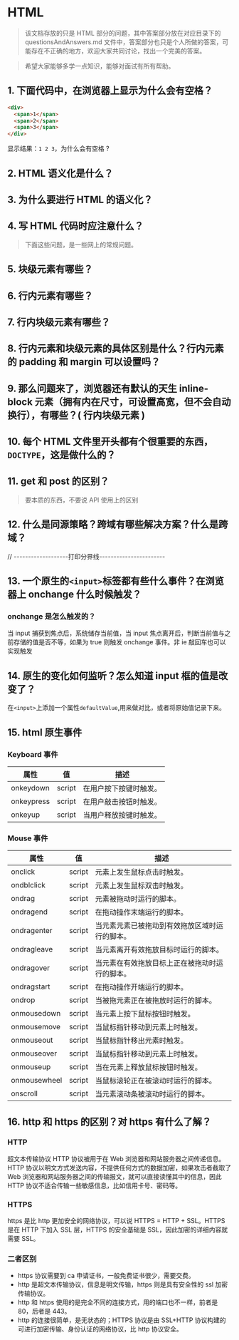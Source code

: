 # HTML

> 该文档存放的只是 HTML 部分的问题，其中答案部分放在对应目录下的
> questionsAndAnswers.md 文件中，答案部分也只是个人所做的答案，可能存在不正确的地方，欢迎大家共同讨论，找出一个完美的答案。

> 希望大家能够多学一点知识，能够对面试有所有帮助。

## 1. 下面代码中，在浏览器上显示为什么会有空格？

```html
<div>
  <span>1</span>
  <span>2</span>
  <span>3</span>
</div>
```

显示结果：`1 2 3`，为什么会有空格 ?

## 2. HTML 语义化是什么？

## 3. 为什么要进行 HTML 的语义化？

## 4. 写 HTML 代码时应注意什么？

> 下面这些问题，是一些网上的常规问题。

## 5. 块级元素有哪些？

## 6. 行内元素有哪些？

## 7. 行内块级元素有哪些？

## 8. 行内元素和块级元素的具体区别是什么？行内元素的 padding 和 margin 可以设置吗？

## 9. 那么问题来了，浏览器还有默认的天生 inline-block 元素（拥有内在尺寸，可设置高宽，但不会自动换行），有哪些？( 行内块级元素 )

## 10. 每个 HTML 文件里开头都有个很重要的东西，`DOCTYPE`，这是做什么的？

## 11. get 和 post 的区别？

> 要本质的东西，不要说 API 使用上的区别

## 12. 什么是同源策略？跨域有哪些解决方案？什么是跨域？

// -------------------打印分界线-----------------------

## 13. 一个原生的`<input>`标签都有些什么事件？在浏览器上 onchange 什么时候触发？

### onchange 是怎么触发的？

当 input 捕获到焦点后，系统储存当前值，当 input 焦点离开后，判断当前值与之前存储的值是否不等，如果为 true 则触发 onchange 事件。非 ie 敲回车也可以实现触发

## 14. 原生的变化如何监听？怎么知道 input 框的值是改变了？

在`<input>`上添加一个属性`defaultValue`,用来做对比，或者将原始值记录下来。

## 15. html 原生事件

### Keyboard 事件

| 属性       | 值     | 描述                   |
| ---------- | ------ | ---------------------- |
| onkeydown  | script | 在用户按下按键时触发。 |
| onkeypress | script | 在用户敲击按钮时触发。 |
| onkeyup    | script | 当用户释放按键时触发。 |

### Mouse 事件

| 属性         | 值     | 描述                                           |
| ------------ | ------ | ---------------------------------------------- |
| onclick      | script | 元素上发生鼠标点击时触发。                     |
| ondblclick   | script | 元素上发生鼠标双击时触发。                     |
| ondrag       | script | 元素被拖动时运行的脚本。                       |
| ondragend    | script | 在拖动操作末端运行的脚本。                     |
| ondragenter  | script | 当元素元素已被拖动到有效拖放区域时运行的脚本。 |
| ondragleave  | script | 当元素离开有效拖放目标时运行的脚本。           |
| ondragover   | script | 当元素在有效拖放目标上正在被拖动时运行的脚本。 |
| ondragstart  | script | 在拖动操作开端运行的脚本。                     |
| ondrop       | script | 当被拖元素正在被拖放时运行的脚本。             |
| onmousedown  | script | 当元素上按下鼠标按钮时触发。                   |
| onmousemove  | script | 当鼠标指针移动到元素上时触发。                 |
| onmouseout   | script | 当鼠标指针移出元素时触发。                     |
| onmouseover  | script | 当鼠标指针移动到元素上时触发。                 |
| onmouseup    | script | 当在元素上释放鼠标按钮时触发。                 |
| onmousewheel | script | 当鼠标滚轮正在被滚动时运行的脚本。             |
| onscroll     | script | 当元素滚动条被滚动时运行的脚本。               |

## 16. http 和 https 的区别？对 https 有什么了解？

### HTTP

超文本传输协议 HTTP 协议被用于在 Web 浏览器和网站服务器之间传递信息。HTTP 协议以明文方式发送内容，不提供任何方式的数据加密，如果攻击者截取了 Web 浏览器和网站服务器之间的传输报文，就可以直接读懂其中的信息，因此 HTTP 协议不适合传输一些敏感信息，比如信用卡号、密码等。

### HTTPS

https 是比 http 更加安全的网络协议，可以说 HTTPS = HTTP + SSL。HTTPS 是在 HTTP 下加入 SSL 层，HTTPS 的安全基础是 SSL，因此加密的详细内容就需要 SSL。

### 二者区别

- https 协议需要到 ca 申请证书，一般免费证书很少，需要交费。
- http 是超文本传输协议，信息是明文传输，https 则是具有安全性的 ssl 加密传输协议。
- http 和 https 使用的是完全不同的连接方式，用的端口也不一样，前者是 80，后者是 443。
- http 的连接很简单，是无状态的；HTTPS 协议是由 SSL+HTTP 协议构建的可进行加密传输、身份认证的网络协议，比 http 协议安全。
